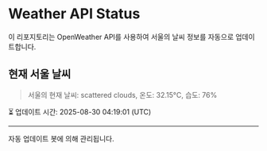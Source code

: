 
# Weather API Status

이 리포지토리는 OpenWeather API를 사용하여 서울의 날씨 정보를 자동으로 업데이트합니다.

## 현재 서울 날씨
> 서울의 현재 날씨: scattered clouds, 온도: 32.15°C, 습도: 76%

⏳ 업데이트 시간: 2025-08-30 04:19:01 (UTC)

---
자동 업데이트 봇에 의해 관리됩니다.
